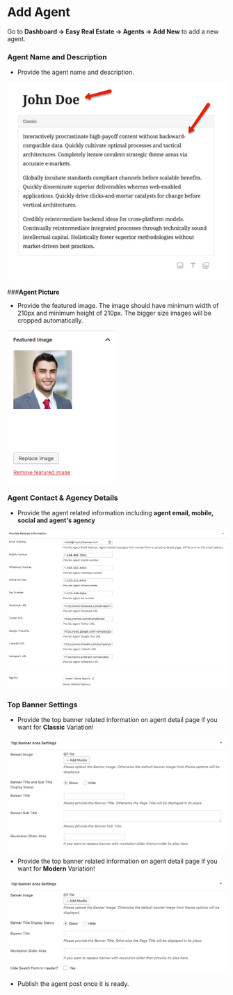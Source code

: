 # **Add Agent**

Go to **Dashboard → Easy Real Estate → Agents → Add New** to add a new agent.

### **Agent Name and Description**

- Provide the agent name and description.

![Agent Description](images/add-content/add-agent-title-description.png)

###**Agent Picture**

-  Provide the featured image. The image should have minimum width of 210px and minimum height of 210px. The bigger size images will be cropped automatically. 

![Agent Picture](images/add-content/agent-featured-image.png)

### **Agent Contact & Agency Details**

- Provide the agent related information including **agent email, mobile, social and agent's agency**

![Agent Information](images/add-content/agent-information.png)

### **Top Banner Settings**

- Provide the top banner related information on agent detail page if you want for **Classic** Variation!

![Add Gallery Page](images/add-content/top-banner-area-settings.png)

- Provide the top banner related information on agent detail page if you want for **Modern** Variation!

![Add Gallery Page](images/add-content/top-banner-area-settings-mod.png)

- Publish the agent post once it is ready.